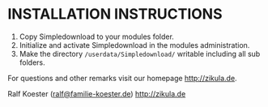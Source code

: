 INSTALLATION INSTRUCTIONS
=========================

1) Copy Simpledownload to your modules folder.
2) Initialize and activate Simpledownload in the modules administration.
3) Make the directory `/userdata/Simpledownload/` writable including all sub folders.

For questions and other remarks visit our homepage http://zikula.de.

Ralf Koester (ralf@familie-koester.de)
http://zikula.de
